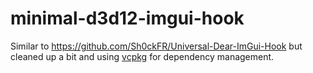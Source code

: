 # minimal-d3d12-imgui-hook

Similar to https://github.com/Sh0ckFR/Universal-Dear-ImGui-Hook but cleaned up a bit and using [vcpkg](https://github.com/microsoft/vcpkg#quick-start-windows) for dependency management.
